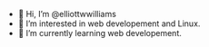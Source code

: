 - 👋 Hi, I’m @elliottwwilliams
- 👀 I’m interested in web developement and Linux.
- 🌱 I’m currently learning web developement.

<!---
allthingslinux/allthingslinux is a ✨ special ✨ repository because its `README.md` (this file) appears on your GitHub profile.
You can click the Preview link to take a look at your changes.
--->
